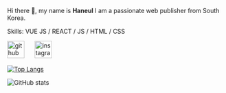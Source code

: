 Hi there 👋, my name is **Haneul**
I am a passionate web publisher from South Korea.

Skills: VUE JS / REACT / JS / HTML / CSS

[<img src='https://cdn.jsdelivr.net/npm/simple-icons@3.0.1/icons/github.svg' alt='github' height='40' style='margin-right: 10;'>](https://github.com/psky95)                     [<img src='https://cdn.jsdelivr.net/npm/simple-icons@3.0.1/icons/instagram.svg' alt='instagram' height='40' style='margin-left: 10;'>](https://www.instagram.com/skyyyy8908/)

[![Top Langs](https://github-readme-stats.vercel.app/api/top-langs/?username=psky95)](https://github.com/anuraghazra/github-readme-stats)

![GitHub stats](https://github-readme-stats.vercel.app/api?username=psky95&show_icons=true)  

